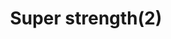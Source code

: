 ---
layout: item
title: Super strength(2)
item-id: 159
datatable: true
id: 159
name: "Super strength(2)"
members: true
lowalch: 66
highalch: 99
examine: "2 doses of super Strength potion."
monsters:
  - id: 2267
    name: "Dagannoth Rex"
    members: true
    combat_level: 303
    wiki_url: "https://oldschool.runescape.wiki/w/Dagannoth_Rex"
    drops:
      - quantity: "1"
        rarity: 0.0078125
    image: "https://oldschool.runescape.wiki/images/thumb/1/1b/Dagannoth_Rex.png/1200px-Dagannoth_Rex.png?a99a9"
---